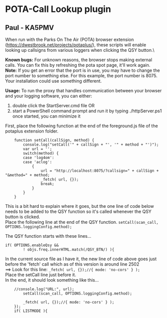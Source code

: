 # POTA-Call Lookup plugin
## Paul - KA5PMV
When run with the Parks On The Air (POTA) browser extension (https://dwestbrook.net/projects/potaplus/), these scripts will enable looking up callsigns from various loggers when clicking the QSY button.\

**Known bugs:** For unknown reasons, the browser stops making external calls. You can fix this by refreshing the pota spot page, it'll work again.\
**Note:** If you get an error that the port is in use, you may have to change the port number to something else.  For this example, the port number is 8075.  Your installation could use something different.

**Usage:**
To run the proxy that handles communication between your browser and your logging software, you can either:
1) double click the StartServer.cmd file
OR
2) start a PowerShell command prompt and run it by typing ./httpServer.ps1
once started, you can minimize it

First, place the following function at the end of the foreground.js file of the potaplus extension folder.
```
	function setCall(callSign, method) {
		console.log("setCall('" + callSign + "', '" + method + "')");
		var url = '';
		switch(method) {
		case 'log4om':
		case 'aclog':
			{
				url = "http://localhost:8075/?callsign=" + callSign + "&method=" + method;
				_fetch( url, {});
				break;
			}
		}
	}
```

This is a bit hard to explain where it goes, but the one line of code below needs to be added to the QSY function so it's called whenever the QSY button is clicked.\
Place the following line at the end of the QSY function.
``` setCall(scan_call, OPTIONS.loggingConfig.method); ```

The QSY function starts with these lines...
```
if( OPTIONS.enableQsy &&
	    ! objs.freq.innerHTML.match(/QSY_BTN/) ){
```

In the current source file as I have it, the new line of code above goes just before the 'fetch' call which as of this version is around line 2502\
==> Look for this line: ``` _fetch( url, {});//{ mode: 'no-cors' } ); ``` \
Place the setCall line just before it.\
In the end, it should look something like this...

```
	//console.log("URL:", url);
		setCall(scan_call, OPTIONS.loggingConfig.method);

		_fetch( url, {});//{ mode: 'no-cors' } );
	});
	if( LISTMODE ){
```
